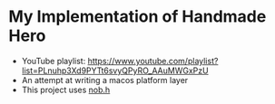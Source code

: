 # My Implementation of Handmade Hero

- YouTube playlist: https://www.youtube.com/playlist?list=PLnuhp3Xd9PYTt6svyQPyRO_AAuMWGxPzU
- An attempt at writing a macos platform layer
- This project uses [nob.h](https://github.com/tsoding/nob.h)
